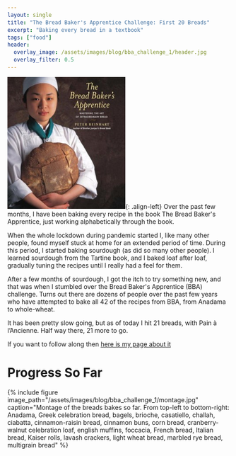 ```yaml
---
layout: single
title: "The Bread Baker's Apprentice Challenge: First 20 Breads"
excerpt: "Baking every bread in a textbook"
tags: ["food"]
header:
  overlay_image: /assets/images/blog/bba_challenge_1/header.jpg
  overlay_filter: 0.5
---
```


![Image of the Bread Baker's Apprentice Cover](/assets/images/blog/bba_challenge_1/bbacover.png){: .align-left} Over the past few months, I have been baking every recipe in the book The Bread Baker's Apprentice, just working alphabetically through the book.

When the whole lockdown during pandemic started I, like many other people, found myself stuck at home for an extended period of time.  During this period, I started baking sourdough (as did so many other people).  I learned sourdough from the Tartine book, and I baked loaf after loaf, gradually tuning the recipes until I really had a feel for them.

After a few months of sourdough, I got the itch to try something new, and that was when I stumbled over the Bread Baker's Apprentice (BBA) challenge.  Turns out there are dozens of people over the past few years who have attempted to bake all 42 of the recipes from BBA, from Anadama to whole-wheat.

It has been pretty slow going, but as of today I hit 21 breads, with Pain à l’Ancienne.  Half way there, 21 more to go.

If you want to follow along then [here is my page about it](/pages/bread-bakers-apprentice-challenge/)

# Progress So Far

{% include figure image_path="/assets/images/blog/bba_challenge_1/montage.jpg" caption="Montage of the breads bakes so far.  From top-left to bottom-right: Anadama, Greek celebration bread, bagels, brioche, casatiello, challah, ciabatta, cinnamon-raisin bread, cinnamon buns, corn bread, cranberry-walnut celebration loaf, english muffins, foccacia, French bread, Italian bread, Kaiser rolls, lavash crackers, light wheat bread, marbled rye bread, multigrain bread" %}

